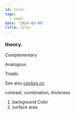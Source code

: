 ```yaml
---
id: Color
tags:
  - seed
date: "2024-03-09"
title: Color
---
```


### theory.

Complementary

Analogous

Triadic

See also [coolors.co](coolors.co)

contrast, combination, thickness

1. background Color
2. surface area
